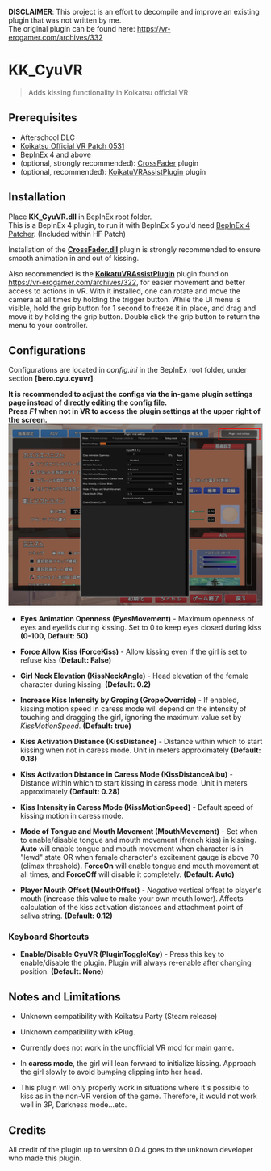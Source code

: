 **DISCLAIMER**: This project is an effort to decompile and improve an existing plugin that was not written by me.  
The original plugin can be found here: https://vr-erogamer.com/archives/332

# KK_CyuVR
> Adds kissing functionality in Koikatsu official VR  


## Prerequisites  
- Afterschool DLC  
- [Koikatsu Official VR Patch 0531](http://www.illusion.jp/preview/koikatu/download/vr.php)  
- BepInEx 4 and above  
- (optional, strongly recommended): [CrossFader](https://github.com/MayouKurayami/KK_CrossFader/releases) plugin
- (optional, recommended): [KoikatuVRAssistPlugin](https://mega.nz/#!YQZyWRwQ!C2FX0Iwp-X7F5z55ytTlQGkjfqH6kQP-wcDPfNBvT0s) plugin



## Installation
Place **KK_CyuVR.dll** in BepInEx root folder.  
This is a BepInEx 4 plugin, to run it with BepInEx 5 you'd need [BepInEx 4 Patcher](https://github.com/BepInEx/BepInEx.BepInEx4Upgrader). (Included within HF Patch)

Installation of the [**CrossFader.dll**](https://github.com/MayouKurayami/KK_CrossFader/releases) plugin is strongly recommended to ensure smooth animation in and out of kissing.   

Also recommended is the [**KoikatuVRAssistPlugin**](https://mega.nz/#!YQZyWRwQ!C2FX0Iwp-X7F5z55ytTlQGkjfqH6kQP-wcDPfNBvT0s) plugin found on https://vr-erogamer.com/archives/322, for easier movement and better access to actions in VR. With it installed, one can rotate and move the camera at all times by holding the trigger button. While the UI menu is visible, hold the grip button for 1 second to freeze it in place, and drag and move it by holding the grip button. Double click the grip button to return the menu to your controller.

## Configurations
Configurations are located in *config.ini* in the BepInEx root folder, under section **[bero.cyu.cyuvr]**.  

**It is recommended to adjust the configs via the in-game plugin settings page instead of directly editing the config file.  
Press *F1* when not in VR to access the plugin settings at the upper right of the screen.**  
![](https://github.com/MayouKurayami/KK_CyuVR/blob/master/images/CyuVR_settings.png)  


- **Eyes Animation Openness (EyesMovement)** - Maximum openness of eyes and eyelids during kissing. Set to 0 to keep eyes closed during kiss **(0-100, Default: 50)**  

- **Force Allow Kiss (ForceKiss)** - Allow kissing even if the girl is set to refuse kiss **(Default: False)**

- **Girl Neck Elevation (KissNeckAngle)** - Head elevation of the female character during kissing. **(Default: 0.2)**   

- **Increase Kiss Intensity by Groping (GropeOverride)** - If enabled, kissing motion speed in caress mode will depend on the intensity of touching and dragging the girl, ignoring the maximum value set by *KissMotionSpeed*. **(Default: true)**  

- **Kiss Activation Distance (KissDistance)** - Distance within which to start kissing when not in caress mode. Unit in meters approximately **(Default: 0.18)**  

- **Kiss Activation Distance in Caress Mode (KissDistanceAibu)** - Distance within which to start kissing in caress mode. Unit in meters approximately **(Default: 0.28)**  

- **Kiss Intensity in Caress Mode (KissMotionSpeed)** - Default speed of kissing motion in caress mode.

- **Mode of Tongue and Mouth Movement (MouthMovement)** - Set when to enable/disable tongue and mouth movement (french kiss) in kissing. **Auto** will enable tongue and mouth movement when character is in "lewd" state OR when female character's excitement gauge is above 70 (climax threshold). **ForceOn** will enable tongue and mouth movement at all times, and **ForceOff** will disable it completely. **(Default: Auto)**  

- **Player Mouth Offset (MouthOffset)** - *Negative* vertical offset to player's mouth (increase this value to make your own mouth lower). Affects calculation of the kiss activation distances and attachment point of saliva string. **(Default: 0.12)**  

### Keyboard Shortcuts  

 - **Enable/Disable CyuVR (PluginToggleKey)** - Press this key to enable/disable the plugin. Plugin will always re-enable after changing position. **(Default: None)**


## Notes and Limitations
- Unknown compatibility with Koikatsu Party (Steam release)  

- Unknown compatibility with kPlug.

- Currently does not work in the unofficial VR mod for main game.  

- In **caress mode**, the girl will lean forward to initialize kissing. Approach the girl slowly to avoid ~~bumping~~ clipping into her head.  

- This plugin will only properly work in situations where it's possible to kiss as in the non-VR version of the game. Therefore, it would not work well in 3P, Darkness mode...etc.  

## Credits
All credit of the plugin up to version 0.0.4 goes to the unknown developer who made this plugin.  
